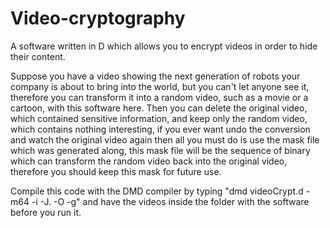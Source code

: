 # Video-cryptography
A software written in D which allows you to encrypt videos in order to hide their content.

Suppose you have a video showing the next generation of robots your company is about to bring into the world, but you can't let anyone see it, therefore you can transform it into a random video, such as a movie or a cartoon, with this software here.
Then you can delete the original video, which contained sensitive information, and keep only the random video, which contains nothing interesting, if you ever want undo the conversion and watch the original video again then all you must do is use the mask file which was generated along, this mask file will be the sequence of binary which can transform the random video back into the original video, therefore you should keep this mask for future use.

Compile this code with the DMD compiler by typing "dmd videoCrypt.d -m64 -i -J. -O -g" and have the videos inside the folder with the software before you run it.
